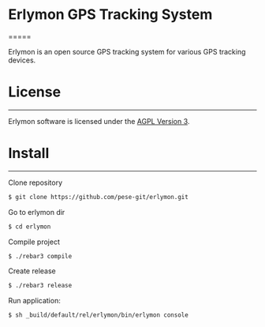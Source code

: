 # Erlymon GPS Tracking System
=====

Erlymon is an open source GPS tracking system for various GPS tracking devices.

# License
-----

Erlymon software is licensed under the [AGPL Version 3](http://www.gnu.org/licenses/agpl-3.0.html).

# Install
-----

Clone repository

~~~sh
$ git clone https://github.com/pese-git/erlymon.git
~~~

Go to erlymon dir

~~~sh
$ cd erlymon
~~~

Compile project

~~~sh
$ ./rebar3 compile
~~~

Create release

~~~sh
$ ./rebar3 release
~~~

Run application:

~~~sh
$ sh _build/default/rel/erlymon/bin/erlymon console
~~~
